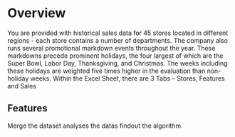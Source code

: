 # Overview
You are provided with historical sales data for 45 stores located in different regions - each store contains a number of departments. The company also runs several promotional markdown events throughout the year. These markdowns precede prominent holidays, the four largest of which are the Super Bowl, Labor Day, Thanksgiving, and Christmas. The weeks including these holidays are weighted five times higher in the evaluation than non-holiday weeks.
Within the Excel Sheet, there are 3 Tabs – Stores, Features and Sales
## Features
Merge the dataset 
analyses the datas
findout the algorithm
